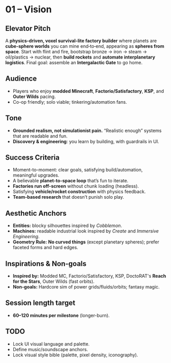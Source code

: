 # 01 – Vision

## Elevator Pitch
A **physics-driven, voxel survival‑lite factory builder** where planets are **cube-sphere worlds** you can mine end‑to‑end, appearing as **spheres from space**. Start with flint and fire, bootstrap bronze → iron → steam → oil/plastics → nuclear, then **build rockets** and **automate interplanetary logistics**. Final goal: assemble an **Intergalactic Gate** to go home.

## Audience
- Players who enjoy **modded Minecraft**, **Factorio/Satisfactory**, **KSP**, and **Outer Wilds** pacing.
- Co-op friendly; solo viable; tinkering/automation fans.

## Tone
- **Grounded realism, not simulationist pain.** “Realistic enough” systems that are readable and fun.
- **Discovery & engineering**: you learn by building, with guardrails in UI.

## Success Criteria
- Moment-to-moment: clear goals, satisfying build/automation, meaningful upgrades.
- A believable **planet-to-space loop** that’s fun to iterate.
- **Factories run off-screen** without chunk loading (headless).
- Satisfying **vehicle/rocket construction** with physics feedback.
- **Team-based research** that doesn’t punish solo play.

## Aesthetic Anchors
- **Entities:** blocky silhouettes inspired by *Cobblemon*.  
- **Machines:** readable industrial look inspired by *Create* and *Immersive Engineering*.  
- **Geometry Rule:** **No curved things** (except planetary spheres); prefer faceted forms and hard edges.

## Inspirations & Non-goals
- **Inspired by:** Modded MC, Factorio/Satisfactory, KSP, DoctoRAT's **Reach for the Stars**, Outer Wilds (fast orbits).  
- **Non-goals:** Hardcore sim of power grids/fluids/orbits; fantasy magic.

## Session length target
- **60–120 minutes per milestone** (longer-burn).

## TODO
- Lock UI visual language and palette.
- Define music/soundscape anchors.
- Lock visual style bible (palette, pixel density, iconography).
